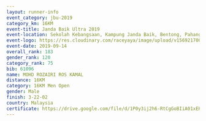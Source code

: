 ```yaml
---
layout: runner-info 
event_category: jbu-2019 
category_km: 16KM 
event-title: Janda Baik Ultra 2019 
event-location: Sekolah Kebangsaan, Kampung Janda Baik, Bentong, Pahang, Malaysia 
event-logo: https://res.cloudinary.com/raceyaya/image/upload/v1569217009/logo/janda-baik_vch1pc.jpg 
event-date: 2019-09-14
overall_rank: 183
gender_rank: 120
category_rank: 75
bib: 61096
name: MOHD ROZAIRI ROS KAMAL
distance: 16KM
category: 16KM Men Open
gender: Male
finish: 3-22-02
country: Malaysia
certificate: https://drive.google.com/file/d/1P0y3ij2h6-RtCgGoBIiA01xEHkSsvpJN/view?usp=sharing
---
```

